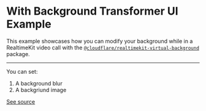 # With Background Transformer UI Example

This example showcases how you can modify your background while in a RealtimeKit video call
with the [`@cloudflare/realtimekit-virtual-background`](https://www.npmjs.com/package/@cloudflare/realtimekit-virtual-background) package.

---

You can set:

1. A background blur
2. A backgriund image

<!-- With blur:

![A screenshot of using background blur](./screenshot-blur.png)

With background image:

![A screenshot of using a background image](./screenshot-image.png) -->

[See source](./src/App.tsx)
